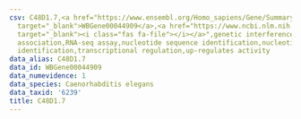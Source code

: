 ```yaml
---
csv: C48D1.7,<a href="https://www.ensembl.org/Homo_sapiens/Gene/Summary?db=core;g=WBGene00044909"
  target="_blank">WBGene00044909</a>,<a href="https://www.ncbi.nlm.nih.gov/pubmed/27496166"
  target="_blank"><i class="fas fa-file"></i></a>",genetic interference,functional
  association,RNA-seq assay,nucleotide sequence identification,nucleotide sequence
  identification,transcriptional regulation,up-regulates activity
data_alias: C48D1.7
data_id: WBGene00044909
data_numevidence: 1
data_species: Caenorhabditis elegans
data_taxid: '6239'
title: C48D1.7
---
```

